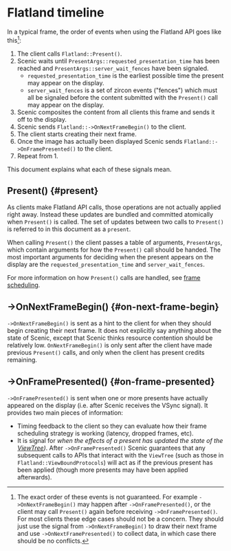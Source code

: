# Flatland timeline

In a typical frame, the order of events when using the Flatland API goes like
this[^1]:

1.  The client calls `Flatland::Present()`.
2.  Scenic waits until `PresentArgs::requested_presentation_time` has been
    reached and `PresentArgs::server_wait_fences` have been signaled.
    *   `requested_presentation_time` is the earliest possible time the present
        may appear on the display.
    *   `server_wait_fences` is a set of zircon events ("fences") which must all
        be signaled before the content submitted with the `Present()` call may
        appear on the display.
3.  Scenic composites the content from all clients this frame and sends it off
    to the display.
4.  Scenic sends `Flatland::->OnNextFrameBegin()` to the client.
5.  The client starts creating their next frame.
6.  Once the image has actually been displayed Scenic sends
    `Flatland::->OnFramePresented()` to the client.
7.  Repeat from 1.

This document explains what each of these signals mean.

[^1]: The exact order of these events is not guaranteed. For example
    `->OnNextFrameBegin()` may happen after `->OnFramePresented()`, or the
    client may call `Present()` again before receiving `->OnFramePresented()`.
    For most clients these edge cases should not be a concern. They should
    just use the signal from `->OnNextFrameBegin()` to draw their next frame
    and use `->OnNextFramePresented()` to collect data, in which case there
    should be no conflicts.

## Present() {#present}

As clients make Flatland API calls, those operations are not actually applied
right away. Instead these updates are bundled and committed atomically when
`Present()` is called. The set of updates between two calls to `Present()` is
referred to in this document as a `present`.

When calling `Present()` the client passes a table of arguments, `PresentArgs`,
which contain arguments for how the `Present()` call should be handed. The most
important arguments for deciding when the present appears on the display are the
`requested_presentation_time` and `server_wait_fences`.

For more information on how `Present()` calls are handled, see
[frame scheduling](/concepts/ui/scenic/frame_scheduling.md).

## ->OnNextFrameBegin() {#on-next-frame-begin}

`->OnNextFrameBegin()` is sent as a hint to the client for when they should
begin creating their next frame. It does not explicitly say anything about the
state of Scenic, except that Scenic thinks resource contention should be
relatively low. `OnNextFrameBegin()` is only sent after the client have made
previous `Present()` calls, and only when the client has present credits
remaining.

## ->OnFramePresented() {#on-frame-presented}

`->OnFramePresented()` is sent when one or more presents have actually appeared
on the display (i.e. after Scenic receives the VSync signal). It provides two
main pieces of information:

*   Timing feedback to the client so they can evaluate how their frame
    scheduling strategy is working (latency, dropped frames, etc).
*   It is signal for *when the effects of a present has updated the state of the
    [ViewTree](/concepts/ui/scenic/views.md#view-tree))*. After
    `->OnFramePresented()` Scenic guarantees that any subsequent calls to APIs
    that interact with the `ViewTree` (such as those in
    `Flatland::ViewBoundProtocols`) will act as if the previous present has been
    applied (though more presents may have been applied afterwards).
